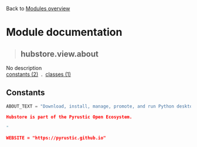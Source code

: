 Back to [Modules overview](https://github.com/pyrustic/hubstore/blob/master/docs/modules/README.md)
  
# Module documentation
>## hubstore.view.about
No description
<br>
[constants (2)](https://github.com/pyrustic/hubstore/blob/master/docs/modules/content/hubstore.view.about/constants.md) &nbsp;.&nbsp; [classes (1)](https://github.com/pyrustic/hubstore/blob/master/docs/modules/content/hubstore.view.about/classes.md)


## Constants
```python
ABOUT_TEXT = "Download, install, manage, promote, and run Python desktop apps with Hubstore.

Hubstore is part of the Pyrustic Open Ecosystem.

"

WEBSITE = "https://pyrustic.github.io"

```

